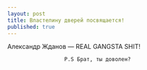 ```yaml
---
layout: post
title: Властелину дверей посвящается!
published: true
---
```

Александр Жданов &mdash; REAL GANGSTA SHIT!

                      P.S Брат, ты доволен?
